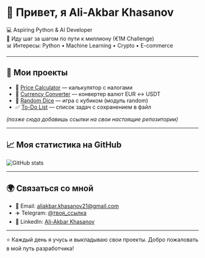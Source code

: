 # 👋 Привет, я Ali-Akbar Khasanov  

💻 Aspiring Python & AI Developer  
🚀 Иду шаг за шагом по пути к миллиону (€1M Challenge)  
📊 Интересы: Python • Machine Learning • Crypto • E-commerce  

---

## 📂 Мои проекты
- 🧮 [Price Calculator](#) — калькулятор с налогами  
- 💱 [Currency Converter](#) — конвертер валют EUR ↔ USDT  
- 🎲 [Random Dice](#) — игра с кубиком (модуль random)  
- ✅ [To-Do List](#) — список задач с сохранением в файл  

*(позже сюда добавишь ссылки на свои настоящие репозитории)*  

---

## 📈 Моя статистика на GitHub
![GitHub stats](https://github-readme-stats.vercel.app/api?username=AliAkbarKhasanov&show_icons=true&theme=tokyonight)

---

## 🌍 Связаться со мной
- 📩 Email: aliakbar.khasanov21@gmail.com  
- ✈️ Telegram: [@твоя_ссылка](https://t.me/твой_канал)  
- 💼 LinkedIn: [Ali-Akbar Khasanov](#)  

---
⭐️ Каждый день я учусь и выкладываю свои проекты. Добро пожаловать в мой путь разработчика!

